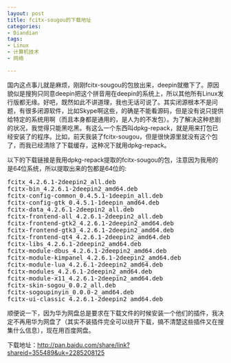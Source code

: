 ```yaml
---
layout: post
title: fcitx-sougou的下载地址
categories:
- Diandian
tags:
- Linux
- 计算机技术
- 网络

---
```

<p>国内这点事儿就是麻烦，刚刚fcitx-sougou的包放出来，deepin就撤下了。原因貌似是搜狗只同意deepin把这个拼音用在deepin的系统上，所以其他所有Linux发行版都无缘。好吧，既然如此不讲道理，我也无话可说了。其实闭源根本不是问题，有很多闭源软件，比如Skype啊这些，的确是不能看源码，但是没有说只提供给特定的系统用啊（而且本身都是通用的，是人为的不发包）。为了解决这种悲剧的状况，我觉得只能黑吃黑。有这么一个东西叫dpkg-repack，就是用来打包已经安装了的程序。比如，前天我装了fcitx-sougou，但是很快源里就没有这个包了，而我已经清除了下载缓存，这种况下就用dpkg-repack。</p>
<p>以下的下载链接是我用dpkg-repack提取的fcitx-sougou的包，注意因为我用的是64位系统，所以提取出来的包都是64位的:</p>
<pre config="brush:html;toolbar:false;">fcitx_4.2.6.1-2deepin2_all.deb
fcitx-bin_4.2.6.1-2deepin2_amd64.deb
fcitx-config-common_0.4.5.1-1deepin_all.deb
fcitx-config-gtk_0.4.5.1-1deepin_amd64.deb
fcitx-data_4.2.6.1-2deepin2_all.deb
fcitx-frontend-all_4.2.6.1-2deepin2_all.deb
fcitx-frontend-gtk2_4.2.6.1-2deepin2_amd64.deb
fcitx-frontend-gtk3_4.2.6.1-2deepin2_amd64.deb
fcitx-frontend-qt4_4.2.6.1-2deepin2_amd64.deb
fcitx-libs_4.2.6.1-2deepin2_amd64.deb
fcitx-module-dbus_4.2.6.1-2deepin2_amd64.deb
fcitx-module-kimpanel_4.2.6.1-2deepin2_amd64.deb
fcitx-module-lua_4.2.6.1-2deepin2_amd64.deb
fcitx-modules_4.2.6.1-2deepin2_amd64.deb
fcitx-module-x11_4.2.6.1-2deepin2_amd64.deb
fcitx-skin-sogou_0.0.2_all.deb
fcitx-sogoupinyin_0.0.0-2_amd64.deb
fcitx-ui-classic_4.2.6.1-2deepin2_amd64.deb</pre>
<p>顺便说一下，因为华为网盘总是要求在下载文件的时候安装一个他们的插件，我决定不再用华为网盘了（其实不装插件完全可以绕开下载，搞不清楚这些插件又在搜集什么信息），现在用百度网盘。</p>
<p>下载地址：<a href="http://pan.baidu.com/share/link?shareid=355489&amp;uk=2285208125" target="_blank">http://pan.baidu.com/share/link?shareid=355489&amp;uk=2285208125</a></p>